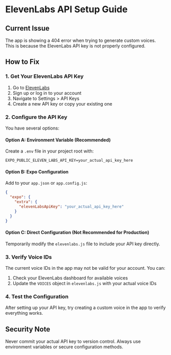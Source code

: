 # ElevenLabs API Setup Guide

## Current Issue
The app is showing a 404 error when trying to generate custom voices. This is because the ElevenLabs API key is not properly configured.

## How to Fix

### 1. Get Your ElevenLabs API Key
1. Go to [ElevenLabs](https://elevenlabs.io)
2. Sign up or log in to your account
3. Navigate to Settings > API Keys
4. Create a new API key or copy your existing one

### 2. Configure the API Key
You have several options:

#### Option A: Environment Variable (Recommended)
Create a `.env` file in your project root with:
```
EXPO_PUBLIC_ELEVEN_LABS_API_KEY=your_actual_api_key_here
```

#### Option B: Expo Configuration
Add to your `app.json` or `app.config.js`:
```json
{
  "expo": {
    "extra": {
      "elevenLabsApiKey": "your_actual_api_key_here"
    }
  }
}
```

#### Option C: Direct Configuration (Not Recommended for Production)
Temporarily modify the `elevenlabs.js` file to include your API key directly.

### 3. Verify Voice IDs
The current voice IDs in the app may not be valid for your account. You can:
1. Check your ElevenLabs dashboard for available voices
2. Update the `VOICES` object in `elevenlabs.js` with your actual voice IDs

### 4. Test the Configuration
After setting up your API key, try creating a custom voice in the app to verify everything works.

## Security Note
Never commit your actual API key to version control. Always use environment variables or secure configuration methods.
